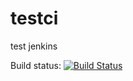 testci
======

test jenkins

Build status: [![Build Status](http://lwbsd.cs.nctu.edu.tw:8180/jenkins/buildStatus/icon?job=lwhsu_testci)](http://lwbsd.cs.nctu.edu.tw:8180/jenkins/job/lwhsu_testci/)
